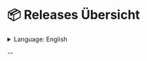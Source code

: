 # 📦 **Releases Übersicht**
<details>
  <summary>Language: English</summary>

[🇬🇧 **English**](https://example.com/1.11)
[🇩🇪 **Deutsch**](https://example.com/1.11/infos)

</details>

--
